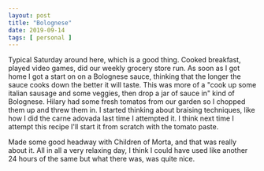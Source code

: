 ```yaml
---
layout: post
title: "Bolognese"
date: 2019-09-14
tags: [ personal ]
---
```


Typical Saturday around here, which is a good thing. Cooked breakfast, played video games, did our weekly grocery store
run. As soon as I got home I got a start on on a Bolognese sauce, thinking that the longer the sauce cooks down the
better it will taste. This was more of a "cook up some italian sausage and some veggies, then drop a jar of sauce in"
kind of Bolognese. Hilary had some fresh tomatos from our garden so I chopped them up and threw them in. I started
thinking about braising techniques, like how I did the carne adovada last time I attempted it. I think next time I
attempt this recipe I'll start it from scratch with the tomato paste.

Made some good headway with Children of Morta, and that was really about it. All in all a very relaxing day, I think
I could have used like another 24 hours of the same but what there was, was quite nice.

